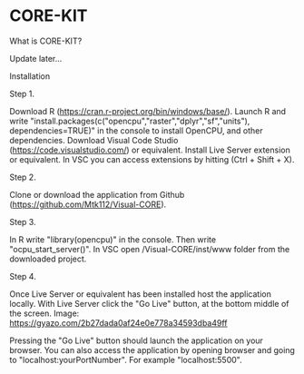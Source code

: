 # CORE-KIT

What is CORE-KIT?

Update later...



Installation

Step 1.

Download R (https://cran.r-project.org/bin/windows/base/).
Launch R and write "install.packages(c("opencpu","raster","dplyr","sf","units"), dependencies=TRUE)" in the console to install OpenCPU, and other dependencies.
Download Visual Code Studio (https://code.visualstudio.com/) or equivalent.
Install Live Server extension or equivalent. In VSC you can access extensions by hitting (Ctrl + Shift + X).

Step 2.

Clone or download the application from Github (https://github.com/Mtk112/Visual-CORE).

Step 3.

In R write "library(opencpu)" in the console.
Then write "ocpu_start_server()".
In VSC open /Visual-CORE/inst/www folder from the downloaded project.

Step 4.

Once Live Server or equivalent has been installed host the application locally.
With Live Server click the "Go Live" button, at the bottom middle of the screen.
Image: https://gyazo.com/2b27dada0af24e0e778a34593dba49ff

Pressing the "Go Live" button should launch the application on your browser.
You can also access the application by opening browser and going to "localhost:yourPortNumber". For example "localhost:5500".
  
  
